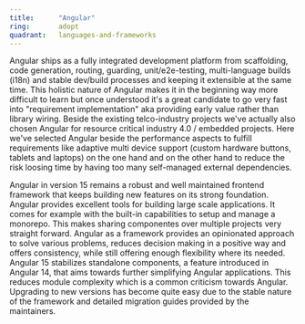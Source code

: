 ```yaml
---
title:      "Angular"
ring:       adopt 
quadrant:   languages-and-frameworks
---
```


Angular ships as a fully integrated development platform from scaffolding, code generation, routing, guarding, unit/e2e-testing, multi-language builds (i18n) and stable dev/build processes and keeping it extensible at the same time.
This holistic nature of Angular makes it in the beginning way more difficult to learn but once understood it's a great candidate to go very fast into "requirement implementation" aka providing early value rather than library wiring.
Beside the existing telco-industry projects we've actually also chosen Angular for resource critical industry 4.0 / embedded projects.
Here we've selected Angular beside the performance aspects to fulfill requirements like adaptive multi device support (custom hardware buttons, tablets and laptops) on the one hand and on the other hand to reduce the risk loosing time by having too many self-managed external dependencies.

Angular in version 15 remains a robust and well maintained frontend framework that keeps building new features on its strong foundation. Angular provides excellent tools for building large scale applications. It comes for example with the built-in capabilities to setup and manage a monorepo. This makes sharing componentes over multiple projects very straight forward. Angular as a framework provides an opinionated approach to solve various problems, reduces decision making in a positive way and offers consistency, while still offering enough flexibility where its needed. Angular 15 stabilizes standalone components, a feature introduced in Angular 14, that aims towards further simplifying Angular applications. This reduces module complexity which is a common criticism towards Angular. Upgrading to new versions has become quite easy due to the stable nature of the framework and detailed migration guides provided by the maintainers.
